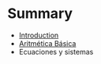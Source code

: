 # Summary

* [Introduction](README.md)
* [Aritmética Básica](SageMatematicas01)
* Ecuaciones y sistemas

